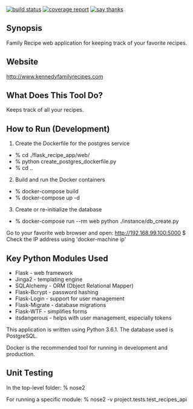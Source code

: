 [![build status](https://gitlab.com/patkennedy79/flask_recipe_app/badges/master/build.svg)](https://gitlab.com/patkennedy79/flask_recipe_app/commits/master)
[![coverage report](https://gitlab.com/patkennedy79/flask_recipe_app/badges/master/coverage.svg)](https://gitlab.com/patkennedy79/flask_recipe_app/commits/master)
[![say thanks](https://img.shields.io/badge/Say%20Thanks-!-1EAEDB.svg)](https://saythanks.io/to/patkennedy79)
## Synopsis

Family Recipe web application for keeping track of your favorite recipes.

## Website
http://www.kennedyfamilyrecipes.com

## What Does This Tool Do?
Keeps track of all your recipes.

## How to Run (Development)

1. Create the Dockerfile for the postgres service

- % cd ./flask_recipe_app/web/
- % python create_postgres_dockerfile.py
- % cd ..

2. Build and run the Docker containers

- % docker-compose build
- % docker-compose up -d

3. Create or re-initialize the database

- % docker-compose run --rm web python ./instance/db_create.py

Go to your favorite web browser and open:
    http://192.168.99.100:5000  $ Check the IP address using 'docker-machine ip'

## Key Python Modules Used

- Flask - web framework
- Jinga2 - templating engine
- SQLAlchemy - ORM (Object Relational Mapper)
- Flask-Bcrypt - password hashing
- Flask-Login - support for user management
- Flask-Migrate - database migrations
- Flask-WTF - simplifies forms
- itsdangerous - helps with user management, especially tokens

This application is written using Python 3.6.1.  The database used is PostgreSQL.

Docker is the recommended tool for running in development and production.

## Unit Testing

In the top-level folder:
    % nose2

For running a specific module:
    % nose2 -v project.tests.test_recipes_api